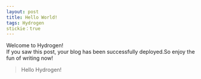 ```yaml
---
layout: post
title: Hello World!
tags: Hydrogen
stickie：true
---
```


Welcome to Hydrogen!<br>If you saw this post, your blog has been successfully deployed.So enjoy the fun of writing now!

> Hello Hydrogen!
